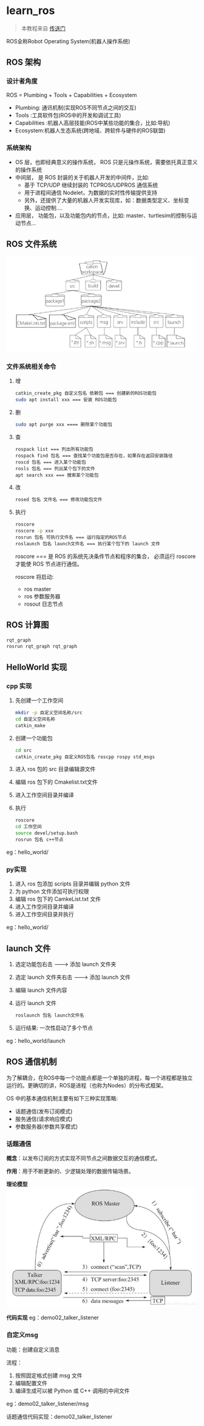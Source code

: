 # learn_ros

> 本教程来自 [传送门](http://www.autolabor.com.cn/book/ROSTutorials/chapter1/15-ben-zhang-xiao-jie.html)

ROS全称Robot Operating System(机器人操作系统)

## ROS 架构

### 设计者角度

ROS = Plumbing + Tools + Capabilities + Ecosystem

- Plumbing: 通讯机制(实现ROS不同节点之间的交互)
- Tools :工具软件包(ROS中的开发和调试工具)
- Capabilities :机器人高层技能(ROS中某些功能的集合，比如:导航)
- Ecosystem:机器人生态系统(跨地域、跨软件与硬件的ROS联盟)

### 系统架构

- OS 层，也即经典意义的操作系统， ROS 只是元操作系统，需要依托真正意义的操作系统
- 中间层， 是 ROS 封装的关于机器人开发的中间件，比如:
  - 基于 TCP/UDP 继续封装的 TCPROS/UDPROS 通信系统
  - 用于进程间通信 Nodelet，为数据的实时性传输提供支持
  - 另外，还提供了大量的机器人开发实现库，如：数据类型定义、坐标变换、运动控制....
- 应用层， 功能包，以及功能包内的节点，比如: master、turtlesim的控制与运动节点...

## ROS 文件系统

![picture 1](.assets_IMG/README/IMG_20221002-114344440.png)  

### 文件系统相关命令

1. 增

    ```bash
    catkin_create_pkg 自定义包名 依赖包 === 创建新的ROS功能包
    sudo apt install xxx === 安装 ROS功能包
    ```

2. 删

    ```bash
    sudo apt purge xxx ==== 删除某个功能包
    ```

3. 查

    ```bash
    rospack list === 列出所有功能包
    rospack find 包名 === 查找某个功能包是否存在，如果存在返回安装路径
    roscd 包名 === 进入某个功能包
    rosls 包名 === 列出某个包下的文件
    apt search xxx === 搜索某个功能包
    ```

4. 改

    ```bash
    rosed 包名 文件名 === 修改功能包文件
    ```

5. 执行

    ```bash
    roscore
    roscore -p xxx
    rosrun 包名 可执行文件名 === 运行指定的ROS节点
    roslaunch 包名 launch文件名 === 执行某个包下的 launch 文件
    ```

    roscore === 是 ROS 的系统先决条件节点和程序的集合， 必须运行 roscore 才能使 ROS 节点进行通信。

    roscore 将启动:
    - ros master
    - ros 参数服务器
    - rosout 日志节点

## ROS 计算图

```bash
rqt_graph
rosrun rqt_graph rqt_graph
```

## HelloWorld 实现

### cpp 实现

1. 先创建一个工作空间

    ```bash
    mkdir -p 自定义空间名称/src
    cd 自定义空间名称
    catkin_make
    ```

2. 创建一个功能包

    ```bash
    cd src
    catkin_create_pkg 自定义ROS包名 roscpp rospy std_msgs
    ```

3. 进入 ros 包的 src 目录编辑源文件
4. 编辑 ros 包下的 Cmakelist.txt文件
5. 进入工作空间目录并编译
6. 执行

    ```bash
    roscore
    cd 工作空间
    source devel/setup.bash
    rosrun 包名 c++节点
    ```

eg：hello_world/

### py实现

1. 进入 ros 包添加 scripts 目录并编辑 python 文件
2. 为 python 文件添加可执行权限
3. 编辑 ros 包下的 CamkeList.txt 文件
4. 进入工作空间目录并编译
5. 进入工作空间目录并执行

eg：hello_world/

## launch 文件

1. 选定功能包右击 ---> 添加 launch 文件夹
2. 选定 launch 文件夹右击 ---> 添加 launch 文件
3. 编辑 launch 文件内容
4. 运行 launch 文件

    ```bash
    roslaunch 包名 launch文件名
    ```

5. 运行结果: 一次性启动了多个节点

eg：hello_world/launch

## ROS 通信机制

为了解耦合，在ROS中每一个功能点都是一个单独的进程，每一个进程都是独立运行的。更确切的讲，ROS是进程（也称为Nodes）的分布式框架。

OS 中的基本通信机制主要有如下三种实现策略:

- 话题通信(发布订阅模式)
- 服务通信(请求响应模式)
- 参数服务器(参数共享模式)

### 话题通信

**概念**：以发布订阅的方式实现不同节点之间数据交互的通信模式。

**作用**：用于不断更新的、少逻辑处理的数据传输场景。

**理论模型**
![picture 2](.assets_IMG/README/IMG_20221002-141824151.png)  

**代码实现**
eg：demo02_talker_listener

### 自定义msg

功能：创建自定义消息

流程：

1. 按照固定格式创建 msg 文件
2. 编辑配置文件
3. 编译生成可以被 Python 或 C++ 调用的中间文件

eg：demo02_talker_listener/msg

话题通信代码实现：demo02_talker_listener

